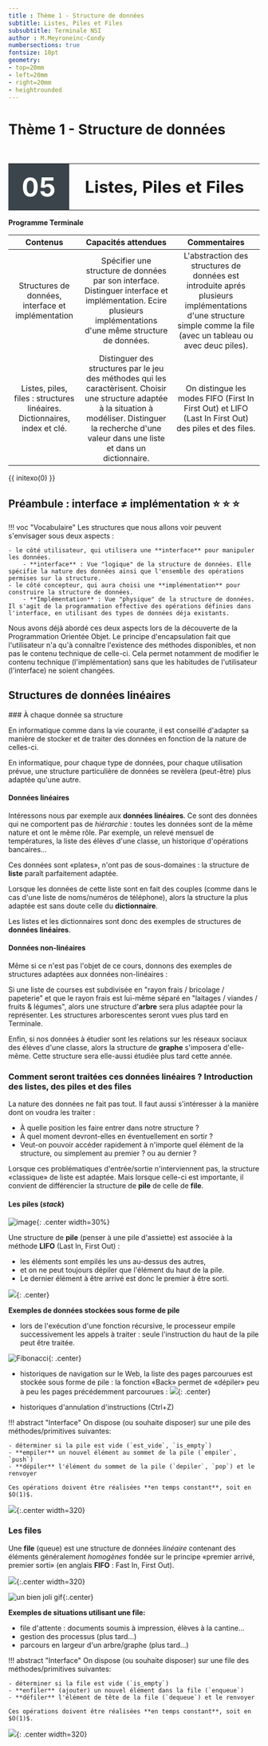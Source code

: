 ```yaml
---
title : Thème 1 - Structure de données
subtitle: Listes, Piles et Files
subsubtitle: Terminale NSI
author : M.Meyroneinc-Condy
numbersections: true
fontsize: 10pt
geometry:
- top=20mm
- left=20mm
- right=20mm
- heightrounded    
--- 
```


Thème 1 - Structure de données
===

<br>
<table  class="redTable">
        <tr >
            <th width="20%"; style="background-color: #3B444B;color:white;text-align:center;border:none;font-size:40pt;">
            05
            </th>
            <th  width="80%"; style="text-align:center;border:none;font-size:25pt;">Listes, Piles et Files</th>
        </tr>
</table>

**Programme Terminale**  

|Contenus|Capacités attendues|Commentaires|
|:---:|:---:|:---:|
|Structures de données, interface et implémentation | Spécifier une structure de données par son interface. Distinguer interface et implémentation. Ecire plusieurs implémentations d'une même structure de données. | L'abstraction des structures de données est introduite aprés plusieurs implémentations d'une structure simple comme la file (avec un tableau ou avec deuc piles). |
|Listes, piles, files : structures linéaires. Dictionnaires, index et clé. | Distinguer des structures par le jeu des méthodes qui les caractèrisent. Choisir une structure adaptée à la situation à modéliser. Distinguer la recherche d'une valeur dans une liste et dans un dictionnaire. | On distingue les modes FIFO (First In First Out) et LIFO (Last In First Out) des piles et des files. |


{{ initexo(0) }}





## Préambule : interface ≠ implémentation :star: :star: :star:

!!! voc "Vocabulaire"
    Les structures que nous allons voir peuvent s'envisager sous deux aspects :

    - le côté utilisateur, qui utilisera une **interface** pour manipuler les données.  
        - **interface** : Vue "logique" de la structure de données. Elle spécifie la nature des données ainsi que l'ensemble des opérations permises sur la structure.  
    - le côté concepteur, qui aura choisi une **implémentation** pour construire la structure de données.  
        - **Implémentation** : Vue "physique" de la structure de données. Il s'agit de la programmation effective des opérations définies dans l'interface, en utilisant des types de données déja existants.  


Nous avons déjà abordé ces deux aspects lors de la découverte de la Programmation Orientée Objet. Le principe d'encapsulation fait que l'utilisateur n'a qu'à connaître l'existence des méthodes disponibles, et non pas le contenu technique de celle-ci. Cela permet notamment de modifier le contenu technique (l'implémentation) sans que les habitudes de l'utilisateur (l'interface) ne soient changées.


## Structures de données linéaires 

### À chaque donnée sa structure  

En informatique comme dans la vie courante, il est conseillé d'adapter sa manière de stocker et de traiter des données en fonction de la nature de celles-ci.

En informatique, pour chaque type de données, pour chaque utilisation prévue, une structure particulière de données se revèlera (peut-être) plus adaptée qu'une autre.

#### Données linéaires

Intéressons nous par exemple aux **données linéaires**. Ce sont des données qui ne comportent pas de *hiérarchie* : toutes les données sont de la même nature et ont le même rôle. 
Par exemple, un relevé mensuel de températures, la liste des élèves d'une classe, un historique d'opérations bancaires... 

Ces données sont «plates», n'ont pas de sous-domaines : la structure de **liste** paraît parfaitement adaptée. 

Lorsque les données de cette liste sont en fait des couples (comme dans le cas d'une liste de noms/numéros de téléphone), alors la structure la plus adaptée est sans doute celle du **dictionnaire**.

Les listes et les dictionnaires sont donc des exemples de structures de **données linéaires**.

#### Données non-linéaires

Même si ce n'est pas l'objet de ce cours, donnons des exemples de structures adaptées aux données non-linéaires :

Si une liste de courses est subdivisée en "rayon frais / bricolage / papeterie" et que le rayon frais est lui-même séparé en "laitages / viandes / fruits & légumes", alors une structure d'**arbre** sera plus adaptée pour la représenter. Les structures arborescentes seront vues plus tard en Terminale.

Enfin, si nos données à étudier sont les relations sur les réseaux sociaux des élèves d'une classe, alors la structure de **graphe** s'imposera d'elle-même. Cette structure sera elle-aussi étudiée plus tard cette année. 


### Comment seront traitées ces données linéaires ? Introduction des listes, des piles et des files

La nature des données ne fait pas tout. Il faut aussi s'intéresser à la manière dont on voudra les traiter :

- À quelle position les faire entrer dans notre structure ?
- À quel moment devront-elles en éventuellement en sortir ?
- Veut-on pouvoir accéder rapidement à n'importe quel élément de la structure, ou simplement au premier ? ou au dernier ?

Lorsque ces problématiques d'entrée/sortie n'interviennent pas, la structure «classique» de liste est adaptée. Mais lorsque celle-ci est importante, il convient de différencier la structure de **pile** de celle de **file**.

#### Les piles (*stack*)

![image](data/assiettes2.png){: .center width=30%}


Une structure de **pile** (penser à une pile d'assiette) est associée à la méthode **LIFO** (Last In, First Out) :  
- les éléments sont empilés les uns au-dessus des autres,   
- et on ne peut toujours dépiler que l'élément du haut de la pile.  
- Le dernier élément à être arrivé est donc le premier à être sorti.


![](data/gifpile.webp){: .center}



**Exemples de données stockées sous forme de pile** 

- lors de l'exécution d'une fonction récursive, le processeur empile successivement les appels à traiter : seule l'instruction du haut de la pile peut être traitée.

![Fibonacci](data/pile_fibo.webp){: .center}

- historiques de navigation sur le Web, la liste des pages parcourues est stockée sous forme de pile : la fonction «Back» permet de «dépiler» peu à peu les pages précédemment parcourues : 
![](data/history.png){: .center}

- historiques d'annulation d'instructions (Ctrl+Z)  

!!! abstract "Interface"
    On dispose (ou souhaite disposer) sur une pile des méthodes/primitives suivantes:

    - déterminer si la pile est vide (`est_vide`, `is_empty`)
    - **empiler** un nouvel élément au sommet de la pile (`empiler`, `push`)
    - **dépiler** l'élément du sommet de la pile (`depiler`, `pop`) et le renvoyer

    Ces opérations doivent être réalisées **en temps constant**, soit en $O(1)$.

![](data/pile.png){:.center width=320}


### Les files

Une **file** (queue) est une structure de données *linéaire* contenant des éléments généralement *homogènes* fondée sur le principe «premier arrivé, premier sorti» (en anglais **FIFO** : Fast In, First Out).

![](data/file1.jpeg){:.center  width=320} 

![un bien joli gif](data/giffile.webp){:.center}

**Exemples de situations utilisant une file:**

- file d'attente : documents soumis à impression, élèves à la cantine...
- gestion des processus (plus tard...)
- parcours en largeur d'un arbre/graphe (plus tard...)

!!! abstract "Interface"
    On dispose (ou souhaite disposer) sur une file des méthodes/primitives suivantes:

    - déterminer si la file est vide (`is_empty`)
    - **enfiler** (ajouter) un nouvel élément dans la file (`enqueue`)
    - **défiler** l'élément de tête de la file (`dequeue`) et le renvoyer

    Ces opérations doivent être réalisées **en temps constant**, soit en $O(1)$.

![](data/file.png){: .center width=320} 
